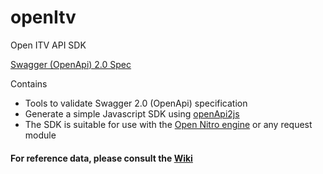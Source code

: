 # openItv
Open ITV API SDK

[Swagger (OpenApi) 2.0 Spec](http://mermade.github.io/swagger/index.html?url=https://raw.githubusercontent.com/Mermade/openItv/master/swagger.json)

Contains

* Tools to validate Swagger 2.0 (OpenApi) specification
* Generate a simple Javascript SDK using [openApi2js](https://github.com/Mermade/openapi2js)
* The SDK is suitable for use with the [Open Nitro engine](https://github.com/Mermade/bbcparse) or any request module

#### For reference data, please consult the [Wiki](https://github.com/Mermade/openItv/wiki)
